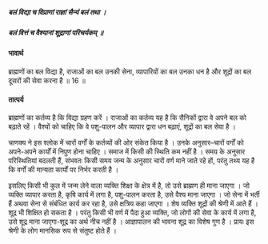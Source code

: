 ##### बलं विद्या च विप्राणां राज्ञां सैन्यं बलं तथा ।
##### बलं वित्तं च वैश्यानां शूद्राणां परिचर्यकम् ॥

#### भावार्थ

ब्राह्मणों का बल विद्या है, राजाओं का बल उनकी सेना, व्यापारियों का बल उनका धन है और शूद्रों का बल दूसरों की सेवा करना है ॥ 16 ॥

#### तात्पर्य

ब्राह्मणों का कर्तव्य है कि विद्या ग्रहण करें । राजाओं का कर्तव्य यह है कि सैनिकों द्वारा वे अपने बल को बढ़ाते रहें । वैश्यों को चाहिए कि वे पशु-पालन और व्यापार द्वारा धन बढ़ाएं, शूद्रों का बल सेवा है ।

चाणक्य ने इस श्लोक में चारों वर्गों के कर्तव्यों की ओर संकेत किया है । उनके अनुसार–चारों वर्गों को अपने-अपने कार्यों में निपुण होना चाहिए । समाज में किसी की स्थिति कम नहीं है । समय के अनुसार परिस्थितियां बदलती हैं, संभवतः किसी समय जन्म के अनुसार चारों वर्ण माने जाते रहे हों, परंतु तथ्य यह है कि वर्गों की मान्यता कार्यों पर निर्भर करती है ।

इसलिए किसी भी कुल में जन्म लेने वाला व्यक्ति शिक्षा के क्षेत्र में है, तो उसे ब्राह्मण ही माना जाएगा । जो व्यक्ति व्यापार करता है, कृषि कार्य में लगा है, पशु-पालन करता है, उसे वैश्य माना जाएगा । जो सेना में भर्ती हैं अथवा सेना से संबंधित कार्य कर रहा है, उसे क्षत्रिय कहा जाएगा । शेष व्यक्ति शूद्रों की श्रेणी में आते हैं । शूद्र भी शिक्षित हो सकता है । परंतु किसी भी वर्ण में पैदा हुआ व्यक्ति, जो लोगों की सेवा के कार्य में लगा है, उसे शूद्र माना जाएगा-शूद्र का अर्थ नीच नहीं है । आज्ञापालन की भावना शूद्र का विशेष गुण है । प्रायः इस श्रेणी के लोग मानसिक रूप से संतुष्ट होते हैं ।